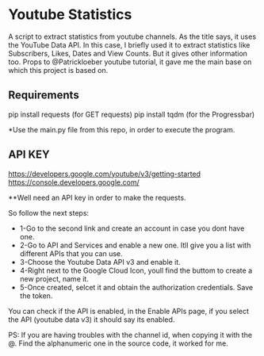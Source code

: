 # Youtube Statistics

A script to extract statistics from youtube channels. As the title says, it uses the YouTube Data API. 
In this case, I briefly used it to extract statistics like Subscribers, Likes, Dates and View Counts. But it gives other information too.
Props to @Patrickloeber youtube tutorial, it gave me the main base on which this project is based on. 

## Requirements

pip install requests (for GET requests)
pip install tqdm (for the Progressbar)

*Use the main.py file from this repo, in order to execute the program. 

## API KEY
https://developers.google.com/youtube/v3/getting-started
https://console.developers.google.com/

**Well need an API key in order to make the requests. 

So follow the next steps:

* 1-Go to the second link and create an account in case you dont have one. 
* 2-Go to API and Services and enable a new one. Itll give you a list with different APIs that you can use.
* 3-Choose the Youtube Data API v3 and enable it.
* 4-Right next to the Google Cloud Icon, youll find the buttom to create a new project, name it.
* 5-Once created, selcet it and obtain the authorization credentials. Save the token. 

You can check if the API is enabled, in the  Enable APIs page, if you select the API (youtube data v3) it should say its enabled.  

PS: If you are having troubles with the channel id, when copying it with the @. Find the alphanumeric one in the source code, it worked for me.






